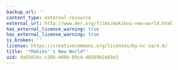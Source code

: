 ```yaml
---
backup_url: ''
content_type: external-resource
external_url: http://www.der.org/films/makikos-new-world.html
has_external_licence_warning: true
has_external_license_warning: true
is_broken: ''
license: https://creativecommons.org/licenses/by-nc-sa/4.0/
title: '*Makiko''s New World*'
uid: da55016c-c38b-409b-89c4-d8589b24d3e3
---
```

